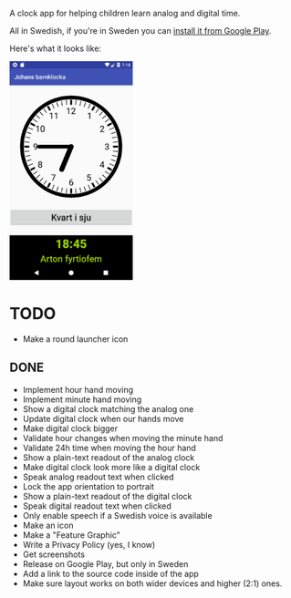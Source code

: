 A clock app for helping children learn analog and digital time.

All in Swedish, if you're in Sweden you can [install it from Google
Play](https://play.google.com/store/apps/details?id=com.gmail.walles.johan.johansbarnklocka).

Here's what it looks like:

<img src="gfx/screenshots/phone-1.png" width="216" height="384">

# TODO
* Make a round launcher icon

## DONE
* Implement hour hand moving
* Implement minute hand moving
* Show a digital clock matching the analog one
* Update digital clock when our hands move
* Make digital clock bigger
* Validate hour changes when moving the minute hand
* Validate 24h time when moving the hour hand
* Show a plain-text readout of the analog clock
* Make digital clock look more like a digital clock
* Speak analog readout text when clicked
* Lock the app orientation to portrait
* Show a plain-text readout of the digital clock
* Speak digital readout text when clicked
* Only enable speech if a Swedish voice is available
* Make an icon
* Make a "Feature Graphic"
* Write a Privacy Policy (yes, I know)
* Get screenshots
* Release on Google Play, but only in Sweden
* Add a link to the source code inside of the app
* Make sure layout works on both wider devices and higher (2:1) ones.
